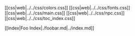 
[[css|web|../../css/colors.css]]
[[css|web|../../css/fonts.css]]
[[css|web|../../css/main.css]]
[[css|web|../../css/npc.css]]
[[css|web|../../css/toc_index.css]]

[[index|Foo Index|./foobar.md|../index.md]]